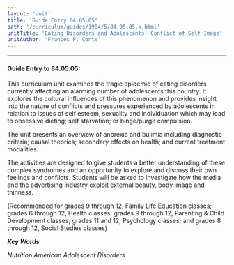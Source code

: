 ```yaml
---
layout: 'unit'
title: 'Guide Entry 84.05.05'
path: '/curriculum/guides/1984/5/84.05.05.x.html'
unitTitle: 'Eating Disorders and Adolescents: Conflict of Self Image'
unitAuthor: 'Frances F. Conte'
---
```


<body>
<hr/>
 <h4>
  Guide Entry to 84.05.05:
 </h4>
 This curriculum unit examines the tragic epidemic of eating disorders currently affecting an alarming number of adolescents this country. It explores the cultural influences of this phenomenon and provides insight into the nature of conflicts and pressures experienced by adolescents in relation to issues of self esteem, sexuality and individuation which may lead to obsessive dieting; self starvation; or binge/purge compulsion.
 <p>
  The unit presents an overview of anorexia and bulimia including diagnostic criteria; causal theories; secondary effects on health; and current treatment modalities.
 </p>
 <p>
  The activities are designed to give students a better understanding of these complex syndromes and an opportunity to explore and discuss their own feelings and conflicts.  Students will be asked to investigate how the media and the advertising industry exploit external beauty, body image and thinness.
 </p>
 <p>
  (Recommended for grades 9 through 12, Family Life Education classes; grades 6 through 12, Health classes; grades 9 through 12, Parenting &amp; Child Development classes; grades 11 and 12, Psychology classes; and grades 8 through 12, Social Studies classes)
 </p>
<p>
  <b>
   <i>
    Key Words
   </i>
  </b>
  <br/>
 </p>
 <p>
  <i>
   Nutrition American Adolescent Disorders
  </i>
 </p>

</body>
